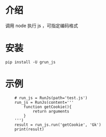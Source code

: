 # 介绍

调用 node 执行 js ，可指定编码格式

# 安装

```
pip install -U grun_js
```

# 示例

```
    # run_js = RunJs(path='test.js')
    run_js = RunJs(content='''
        function getCookie(){
            return arguments
        }
    ''')
    result = run_js.run('getCookie', 'Gk')
    print(result)
```